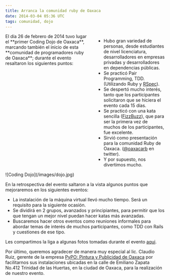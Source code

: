 ```yaml
---
title: Arranca la comunidad ruby de Oaxaca
date: 2014-03-04 05:36 UTC
tags: comunidad, dojo
---
```


<div class="row" markdown="1">
  <div class="large-6 columns" markdown="1">
  El día 26 de febrero de 2014 tuvo lugar el **primer Coding Dojo de Oaxaca**, marcando también el inicio de esta **comunidad de programadores ruby de Oaxaca**; durante el evento resaltaron los siguientes puntos:

  * Hubo gran variedad de personas, desde estudiantes de nivel licenciatura, desarrolladores en empresas privadas y desarrolladores en dependencias públicas.
  * Se practicó Pair Programming, TDD. (Utilizando Ruby y [RSpec](http://rspec.info/)).
  * Se despertó mucho interés, tanto que los participantes solicitaron que se hiciera el evento cada 15 días.
  * Se practicó con una kata sencilla ([FizzBuzz](http://en.wikipedia.org/wiki/Fizz_buzz)), que para ser la primera vez de muchos de los participantes, fue excelente.
  * Sirvió como presentación para la comunidad Ruby de Oaxaca. ([@oaxacarb](http://twitter.com/oaxacarb) en twitter).
  * Y por supuesto, nos divertimos mucho.
  </div>
  <div class="large-6 columns" markdown="1">
  ![Coding Dojo](/images/dojo.jpg)
  </div>
</div>

En la retrospectiva del evento saltaron a la vista algunos puntos que mejoraremos en los siguientes eventos:

* La instalación de la máquina virtual llevó mucho tiempo. Será un requisito para la siguiente ocasión.
* Se dividirá en 2 grupos, avanzados y principiantes, para permitir que los que tengan un mejor nivel puedan hacer katas más avanzadas.
* Buscaremos hacer otros eventos como reuniones informales para abordar temas de interés de muchos participantes, como TDD con Rails y cuestiones de ese tipo.

Les compartimos la liga a algunas fotos tomadas durante el evento [aqui](https://plus.google.com/107461695051836920312/posts/d1qbu2THi37).

Por último, queremos agradecer de manera muy especial al lic. Claudio Ruiz, gerente de la empresa [PyPO: Pintura y Publicidad de Oaxaca](http://www.pypo.mx) por facilitarnos sus instalaciones ubicadas en la calle de Emiliano Zapata No.412 Trinidad de las Huertas, en la ciudad de Oaxaca, para la realización de nuestro evento.

